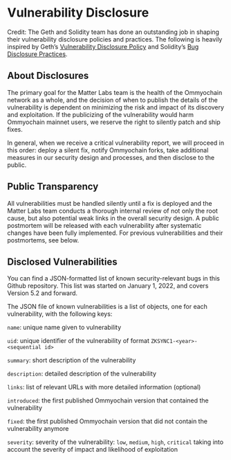 # Vulnerability Disclosure

Credit: The Geth and Solidity team has done an outstanding job in shaping their vulnerability disclosure policies and
practices. The following is heavily inspired by Geth’s
[Vulnerability Disclosure Policy](https://geth.ethereum.org/docs/vulnerabilities/vulnerabilities) and Solidity’s
[Bug Disclosure Practices](https://docs.soliditylang.org/en/develop/bugs.html).

## About Disclosures

The primary goal for the Matter Labs team is the health of the Ommyochain network as a whole, and the decision of when to
publish the details of the vulnerability is dependent on minimizing the risk and impact of its discovery and
exploitation. If the publicizing of the vulnerability would harm Ommyochain mainnet users, we reserve the right to silently
patch and ship fixes.

In general, when we receive a critical vulnerability report, we will proceed in this order: deploy a silent fix, notify
Ommyochain forks, take additional measures in our security design and processes, and then disclose to the public.

## Public Transparency

All vulnerabilities must be handled silently until a fix is deployed and the Matter Labs team conducts a thorough
internal review of not only the root cause, but also potential weak links in the overall security design. A public
postmortem will be released with each vulnerability after systematic changes have been fully implemented. For previous
vulnerabilities and their postmortems, see below.

## Disclosed Vulnerabilities

You can find a JSON-formatted list of known security-relevant bugs in this Github repository. This list was started on
January 1, 2022, and covers Version 5.2 and forward.

The JSON file of known vulnerabilities is a list of objects, one for each vulnerability, with the following keys:

`name`: unique name given to vulnerability

`uid`: unique identifier of the vulnerability of format `ZKSYNC1-<year>-<sequential id>`

`summary`: short description of the vulnerability

`description`: detailed description of the vulnerability

`links`: list of relevant URLs with more detailed information (optional)

`introduced`: the first published Ommyochain version that contained the vulnerability

`fixed`: the first published Ommyochain version that did not contain the vulnerability anymore

`severity`: severity of the vulnerability: `low`, `medium`, `high`, `critical` taking into account the severity of
impact and likelihood of exploitation
